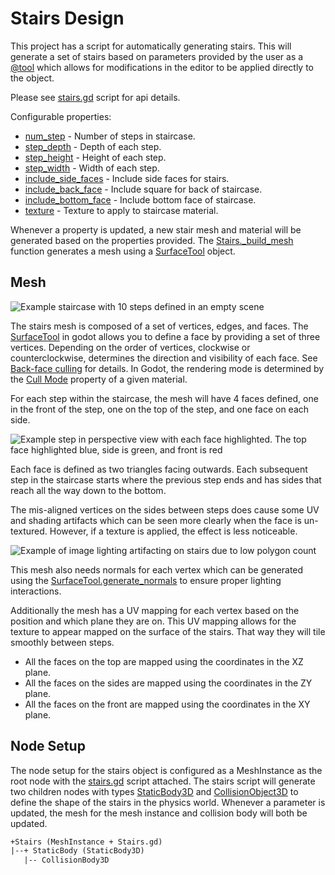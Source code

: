 # Stairs Design

This project has a script for automatically generating stairs.
This will generate a set of stairs based on parameters provided by
the user as a [@tool](xref:@GDScript.@tool) which allows for modifications
in the editor to be applied directly to the object.

Please see [stairs.gd](xref:Stairs) script for api details.

Configurable properties:

* [num_step](xref:Stairs.num_step) - Number of steps in staircase.
* [step_depth](xref:Stairs.step_depth) - Depth of each step.
* [step_height](xref:Stairs.step_height) - Height of each step.
* [step_width](xref:Stairs.step_width) - Width of each step.
* [include_side_faces](xref:Stairs.include_side_faces) - Include side faces for stairs.
* [include_back_face](xref:Stairs.include_back_face) - Include square for back
  of staircase.
* [include_bottom_face](xref:Stairs.include_bottom_face) - Include bottom face
  of staircase.
* [texture](xref:Stairs.texture) - Texture to apply to staircase material.

Whenever a property is updated, a new stair mesh and material will be generated
based on the properties provided. The [Stairs._build_mesh](xref:Stairs._build_mesh)
function generates a mesh using a [SurfaceTool](xref:SurfaceTool) object.

## Mesh

![Example staircase with 10 steps defined in an empty scene](imgs/stairs-example.png)

The stairs mesh is composed of a set of vertices, edges, and faces.
The [SurfaceTool](xref:SurfaceTool) in godot allows you to define a face by
providing a set of three vertices. Depending on the order of vertices, clockwise
or counterclockwise, determines the direction and visibility of each face.
See [Back-face culling](https://en.wikipedia.org/wiki/Back-face_culling)
for details. In Godot, the rendering mode is determined by the
[Cull Mode](https://docs.godotengine.org/en/stable/tutorials/3d/standard_material_3d.html#cull-mode)
property of a given material.

For each step within the staircase, the mesh
will have 4 faces defined, one in the front of the step, one on the top of
the step, and one face on each side.

![Example step in perspective view with each face highlighted.
  The top face highlighted blue, side is green, and front is red](imgs/step-faces.png)

Each face is defined as two triangles facing outwards. Each subsequent step in
the staircase starts where the previous step ends and has sides that reach
all the way down to the bottom.

The mis-aligned vertices on the sides between steps does cause some UV and
shading artifacts which can be seen more clearly when the face is
un-textured. However, if a texture is applied, the effect is less noticeable.

![Example of image lighting artifacting on stairs due to low polygon count](imgs/stair-artifacting.png)

This mesh also needs normals for each vertex which can be generated
using the [SurfaceTool.generate_normals](xref:SurfaceTool.generate_normals(bool))
to ensure proper lighting interactions.

Additionally the mesh has a UV mapping for each vertex based on the position
and which plane they are on. This UV mapping allows for the texture to appear
mapped on the surface of the stairs. That way they will tile smoothly
between steps.

* All the faces on the top are mapped using the coordinates in the XZ plane.
* All the faces on the sides are mapped using the coordinates in the ZY plane.
* All the faces on the front are mapped using the coordinates in the XY plane.

## Node Setup

The node setup for the stairs object is configured as a MeshInstance as the
root node with the [stairs.gd](xref:Stairs) script attached. The stairs script
will generate two children nodes with types [StaticBody3D](xref:StaticBody3D)
and [CollisionObject3D](xref:CollisionObject3D) to define the shape of the stairs
in the physics world. Whenever a parameter is updated, the mesh for the
mesh instance and collision body will both be updated.

```txt
+Stairs (MeshInstance + Stairs.gd)
|--+ StaticBody (StaticBody3D)
   |-- CollisionBody3D
```

